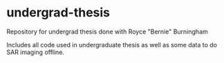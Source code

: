 # undergrad-thesis
 Repository for undergrad thesis done with Royce "Bernie" Burningham

Includes all code used in undergraduate thesis as well as some data to do SAR imaging offline.